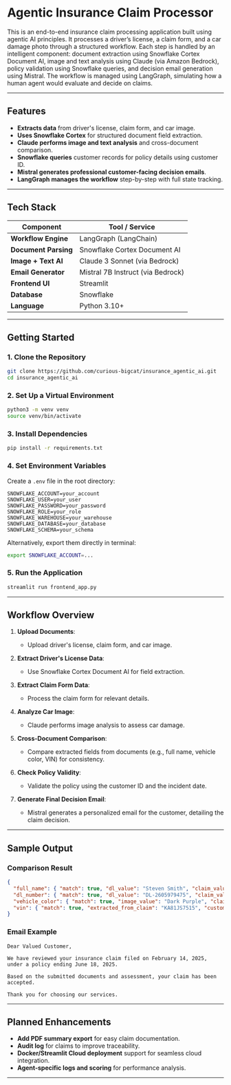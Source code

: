 # Agentic Insurance Claim Processor

This is an end-to-end insurance claim processing application built using agentic AI principles. It processes a driver’s license, a claim form, and a car damage photo through a structured workflow. Each step is handled by an intelligent component: document extraction using Snowflake Cortex Document AI, image and text analysis using Claude (via Amazon Bedrock), policy validation using Snowflake queries, and decision email generation using Mistral. The workflow is managed using LangGraph, simulating how a human agent would evaluate and decide on claims.

---

## Features

* **Extracts data** from driver's license, claim form, and car image.
* **Uses Snowflake Cortex** for structured document field extraction.
* **Claude performs image and text analysis** and cross-document comparison.
* **Snowflake queries** customer records for policy details using customer ID.
* **Mistral generates professional customer-facing decision emails**.
* **LangGraph manages the workflow** step-by-step with full state tracking.

---

## Tech Stack

| Component            | Tool / Service                    |
| -------------------- | --------------------------------- |
| **Workflow Engine**  | LangGraph (LangChain)             |
| **Document Parsing** | Snowflake Cortex Document AI      |
| **Image + Text AI**  | Claude 3 Sonnet (via Bedrock)     |
| **Email Generator**  | Mistral 7B Instruct (via Bedrock) |
| **Frontend UI**      | Streamlit                         |
| **Database**         | Snowflake                         |
| **Language**         | Python 3.10+                      |

---

## Getting Started

### 1. Clone the Repository

```bash
git clone https://github.com/curious-bigcat/insurance_agentic_ai.git
cd insurance_agentic_ai
```

### 2. Set Up a Virtual Environment

```bash
python3 -m venv venv
source venv/bin/activate
```

### 3. Install Dependencies

```bash
pip install -r requirements.txt
```

### 4. Set Environment Variables

Create a `.env` file in the root directory:

```
SNOWFLAKE_ACCOUNT=your_account
SNOWFLAKE_USER=your_user
SNOWFLAKE_PASSWORD=your_password
SNOWFLAKE_ROLE=your_role
SNOWFLAKE_WAREHOUSE=your_warehouse
SNOWFLAKE_DATABASE=your_database
SNOWFLAKE_SCHEMA=your_schema
```

Alternatively, export them directly in terminal:

```bash
export SNOWFLAKE_ACCOUNT=...
```

### 5. Run the Application

```bash
streamlit run frontend_app.py
```

---

## Workflow Overview

1. **Upload Documents**:

   * Upload driver's license, claim form, and car image.

2. **Extract Driver's License Data**:

   * Use Snowflake Cortex Document AI for field extraction.

3. **Extract Claim Form Data**:

   * Process the claim form for relevant details.

4. **Analyze Car Image**:

   * Claude performs image analysis to assess car damage.

5. **Cross-Document Comparison**:

   * Compare extracted fields from documents (e.g., full name, vehicle color, VIN) for consistency.

6. **Check Policy Validity**:

   * Validate the policy using the customer ID and the incident date.

7. **Generate Final Decision Email**:

   * Mistral generates a personalized email for the customer, detailing the claim decision.

---

## Sample Output

### Comparison Result

```json
{
  "full_name": { "match": true, "dl_value": "Steven Smith", "claim_value": "Steven Smith" },
  "dl_number": { "match": true, "dl_value": "DL-2605979475", "claim_value": "DL-2605979475" },
  "vehicle_color": { "match": true, "image_value": "Dark Purple", "claim_value": "Dark Purple" },
  "vin": { "match": true, "extracted_from_claim": "KA81JS7515", "customer_record_value": "KA81JS7515" }
}
```

### Email Example

```text
Dear Valued Customer,

We have reviewed your insurance claim filed on February 14, 2025, under a policy ending June 18, 2025.

Based on the submitted documents and assessment, your claim has been accepted.

Thank you for choosing our services.
```

---

## Planned Enhancements

* **Add PDF summary export** for easy claim documentation.
* **Audit log** for claims to improve traceability.
* **Docker/Streamlit Cloud deployment** support for seamless cloud integration.
* **Agent-specific logs and scoring** for performance analysis.

---
